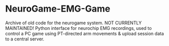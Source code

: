 # NeuroGame-EMG-Game
Archive of old code for the neurogame system. NOT CURRENTLY MAINTAINED! Python interface for neurochip EMG recordings, used to control a PC game using PT-directed arm movements & upload session data to a central server.
